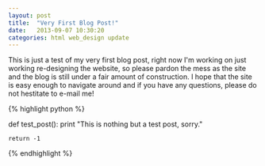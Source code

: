 ```yaml
---
layout: post
title:  "Very First Blog Post!"
date:   2013-09-07 10:30:20
categories: html web_design update
---
```


This is just a test of my very first blog post, right now I'm working on just working re-designing the website, so please pardon the mess as the site and the blog is still under a fair amount of construction. I hope that the site is easy enough to navigate around and if you have any questions, please do not hestitate to e-mail me!

{% highlight python %}

def test_post():
	print "This is nothing but a test post, sorry."

	return -1
{% endhighlight %}